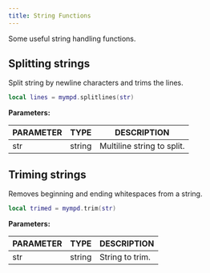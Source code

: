 ```yaml
---
title: String Functions
---
```


Some useful string handling functions.

## Splitting strings

Split string by newline characters and trims the lines.

```lua
local lines = mympd.splitlines(str)
```

**Parameters:**

| PARAMETER | TYPE | DESCRIPTION |
| --------- | ---- | ----------- |
| str | string | Multiline string to split. |

## Triming strings

Removes beginning and ending whitespaces from a string.

```lua
local trimed = mympd.trim(str)
```

**Parameters:**

| PARAMETER | TYPE | DESCRIPTION |
| --------- | ---- | ----------- |
| str | string | String to trim. |
